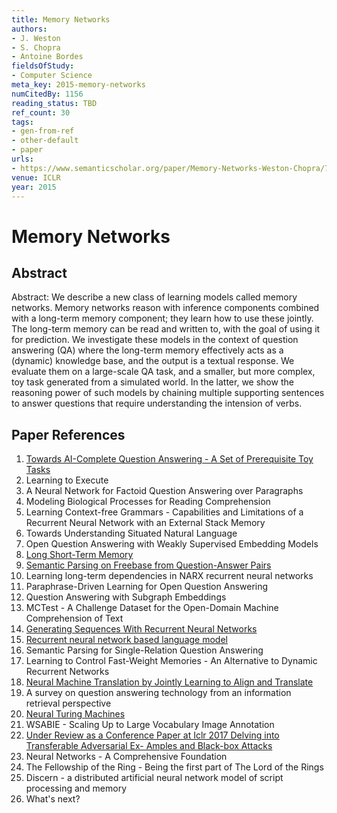 ```yaml
---
title: Memory Networks
authors:
- J. Weston
- S. Chopra
- Antoine Bordes
fieldsOfStudy:
- Computer Science
meta_key: 2015-memory-networks
numCitedBy: 1156
reading_status: TBD
ref_count: 30
tags:
- gen-from-ref
- other-default
- paper
urls:
- https://www.semanticscholar.org/paper/Memory-Networks-Weston-Chopra/71ae756c75ac89e2d731c9c79649562b5768ff39?sort=total-citations
venue: ICLR
year: 2015
---
```


# Memory Networks

## Abstract

Abstract: We describe a new class of learning models called memory networks. Memory networks reason with inference components combined with a long-term memory component; they learn how to use these jointly. The long-term memory can be read and written to, with the goal of using it for prediction. We investigate these models in the context of question answering (QA) where the long-term memory effectively acts as a (dynamic) knowledge base, and the output is a textual response. We evaluate them on a large-scale QA task, and a smaller, but more complex, toy task generated from a simulated world. In the latter, we show the reasoning power of such models by chaining multiple supporting sentences to answer questions that require understanding the intension of verbs.

## Paper References

1. [Towards AI-Complete Question Answering - A Set of Prerequisite Toy Tasks](2016-towards-ai-complete-question-answering-a-set-of-prerequisite-toy-tasks)
2. Learning to Execute
3. A Neural Network for Factoid Question Answering over Paragraphs
4. Modeling Biological Processes for Reading Comprehension
5. Learning Context-free Grammars - Capabilities and Limitations of a Recurrent Neural Network with an External Stack Memory
6. Towards Understanding Situated Natural Language
7. Open Question Answering with Weakly Supervised Embedding Models
8. [Long Short-Term Memory](1997-long-short-term-memory)
9. [Semantic Parsing on Freebase from Question-Answer Pairs](2013-semantic-parsing-on-freebase-from-question-answer-pairs)
10. Learning long-term dependencies in NARX recurrent neural networks
11. Paraphrase-Driven Learning for Open Question Answering
12. Question Answering with Subgraph Embeddings
13. MCTest - A Challenge Dataset for the Open-Domain Machine Comprehension of Text
14. [Generating Sequences With Recurrent Neural Networks](2013-generating-sequences-with-recurrent-neural-networks)
15. [Recurrent neural network based language model](2010-recurrent-neural-network-based-language-model)
16. Semantic Parsing for Single-Relation Question Answering
17. Learning to Control Fast-Weight Memories - An Alternative to Dynamic Recurrent Networks
18. [Neural Machine Translation by Jointly Learning to Align and Translate](2015-neural-machine-translation-by-jointly-learning-to-align-and-translate)
19. A survey on question answering technology from an information retrieval perspective
20. [Neural Turing Machines](2014-neural-turing-machines)
21. WSABIE - Scaling Up to Large Vocabulary Image Annotation
22. [Under Review as a Conference Paper at Iclr 2017 Delving into Transferable Adversarial Ex- Amples and Black-box Attacks](2016-under-review-as-a-conference-paper-at-iclr-2017-delving-into-transferable-adversarial-ex-amples-and-black-box-attacks)
23. Neural Networks - A Comprehensive Foundation
24. The Fellowship of the Ring - Being the first part of The Lord of the Rings
25. Discern - a distributed artificial neural network model of script processing and memory
26. What's next?
